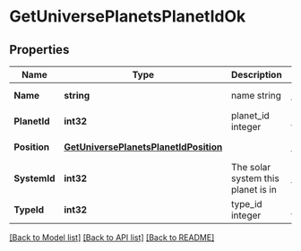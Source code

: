 # GetUniversePlanetsPlanetIdOk

## Properties
Name | Type | Description | Notes
------------ | ------------- | ------------- | -------------
**Name** | **string** | name string | [default to null]
**PlanetId** | **int32** | planet_id integer | [default to null]
**Position** | [**GetUniversePlanetsPlanetIdPosition**](get_universe_planets_planet_id_position.md) |  | [default to null]
**SystemId** | **int32** | The solar system this planet is in | [default to null]
**TypeId** | **int32** | type_id integer | [default to null]

[[Back to Model list]](../README.md#documentation-for-models) [[Back to API list]](../README.md#documentation-for-api-endpoints) [[Back to README]](../README.md)


